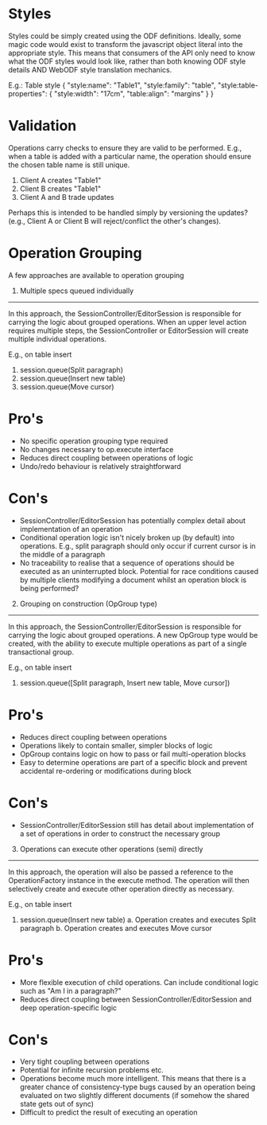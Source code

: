 Styles
======
Styles could be simply created using the ODF definitions. Ideally, some magic code would exist
to transform the javascript object literal into the appropriate style. This means that consumers of the API
only need to know what the ODF styles would look like, rather than both knowing ODF style details AND WebODF
style translation mechanics.

E.g.: Table style
 {
    "style:name": "Table1",
    "style:family": "table",
    "style:table-properties": {
        "style:width": "17cm",
        "table:align": "margins"
    }
 }

Validation
==========
Operations carry checks to ensure they are valid to be performed. E.g., when a table is added with a particular
name, the operation should ensure the chosen table name is still unique.

1. Client A creates "Table1"
2. Client B creates "Table1"
3. Client A and B trade updates

Perhaps this is intended to be handled simply by versioning the updates? (e.g., Client A or Client B will reject/conflict
the other's changes).

Operation Grouping
==================
A few approaches are available to operation grouping

1. Multiple specs queued individually
-------------------------------------
In this approach, the SessionController/EditorSession is responsible for carrying the logic about grouped operations.
When an upper level action requires multiple steps, the SessionController or EditorSession
will create multiple individual operations.

E.g., on table insert
1. session.queue(Split paragraph)
2. session.queue(Insert new table)
3. session.queue(Move cursor)

# Pro's
* No specific operation grouping type required
* No changes necessary to op.execute interface
* Reduces direct coupling between operations of logic
* Undo/redo behaviour is relatively straightforward

# Con's
* SessionController/EditorSession has potentially complex detail about implementation of an operation
* Conditional operation logic isn't nicely broken up (by default) into operations. E.g., split paragraph should only occur if
  current cursor is in the middle of a paragraph
* No traceability to realise that a sequence of operations should be executed as an uninterrupted block. Potential for
  race conditions caused by multiple clients modifying a document whilst an operation block is being performed?

2. Grouping on construction (OpGroup type)
---------------------------
In this approach, the SessionController/EditorSession is responsible for carrying the logic about grouped operations.
A new OpGroup type would be created, with the ability to execute multiple operations as part of a single
transactional group.

E.g., on table insert
1. session.queue([Split paragraph, Insert new table, Move cursor])

# Pro's
* Reduces direct coupling between operations
* Operations likely to contain smaller, simpler blocks of logic
* OpGroup contains logic on how to pass or fail multi-operation blocks
* Easy to determine operations are part of a specific block and prevent accidental re-ordering or modifications during
  block

# Con's
* SessionController/EditorSession still has detail about implementation of a set of operations in order to construct
  the necessary group

3. Operations can execute other operations (semi) directly
-----------------------------------------
In this approach, the operation will also be passed a reference to the OperationFactory instance in the execute method.
The operation will then selectively create and execute other operation directly as necessary.

E.g., on table insert
1. session.queue(Insert new table)
    a. Operation creates and executes Split paragraph
    b. Operation creates and executes Move cursor

# Pro's
* More flexible execution of child operations. Can include conditional logic such as "Am I in a paragraph?"
* Reduces direct coupling between SessionController/EditorSession and deep operation-specific logic

# Con's
* Very tight coupling between operations
* Potential for infinite recursion problems etc.
* Operations become much more intelligent. This means that there is a greater chance of consistency-type bugs caused by
  an operation being evaluated on two slightly different documents (if somehow the shared state gets out of sync)
* Difficult to predict the result of executing an operation
